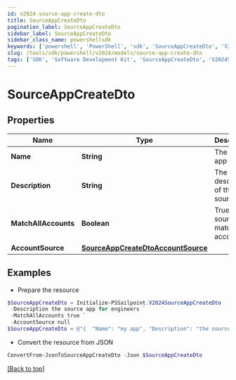```yaml
---
id: v2024-source-app-create-dto
title: SourceAppCreateDto
pagination_label: SourceAppCreateDto
sidebar_label: SourceAppCreateDto
sidebar_class_name: powershellsdk
keywords: ['powershell', 'PowerShell', 'sdk', 'SourceAppCreateDto', 'V2024SourceAppCreateDto'] 
slug: /tools/sdk/powershell/v2024/models/source-app-create-dto
tags: ['SDK', 'Software Development Kit', 'SourceAppCreateDto', 'V2024SourceAppCreateDto']
---
```



# SourceAppCreateDto

## Properties

Name | Type | Description | Notes
------------ | ------------- | ------------- | -------------
**Name** | **String** | The source app name | [required]
**Description** | **String** | The description of the source app | [required]
**MatchAllAccounts** | **Boolean** | True if the source app match all accounts | [optional] [default to $false]
**AccountSource** | [**SourceAppCreateDtoAccountSource**](source-app-create-dto-account-source) |  | [required]

## Examples

- Prepare the resource
```powershell
$SourceAppCreateDto = Initialize-PSSailpoint.V2024SourceAppCreateDto  -Name my app `
 -Description the source app for engineers `
 -MatchAllAccounts true `
 -AccountSource null
$SourceAppCreateDto = @"{  "Name": "my app", "Description": "the source app for engineers", "MatchAllAccounts": true, "AccountSource": null }"@
```

- Convert the resource from JSON
```powershell
ConvertFrom-JsonToSourceAppCreateDto -Json $SourceAppCreateDto
```


[[Back to top]](#) 

